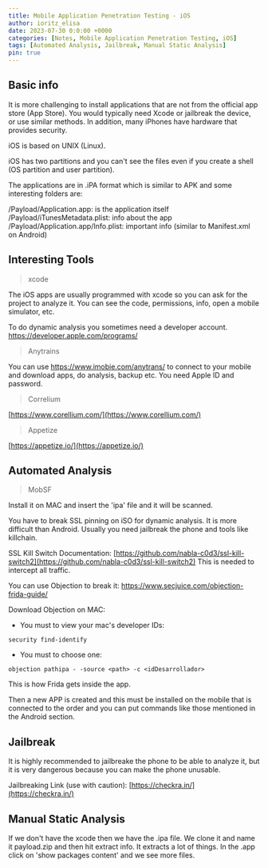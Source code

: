 ```yaml
---
title: Mobile Application Penetration Testing - iOS
author: ioritz_elisa 
date: 2023-07-30 0:0:00 +0000 
categories: [Notes, Mobile Application Penetration Testing, iOS] 
tags: [Automated Analysis, Jailbreak, Manual Static Analysis] 
pin: true
---
```



## Basic info

It is more challenging to install applications that are not from the official app store (App Store). You would typically need Xcode or jailbreak the device, or use similar methods. In addition, many iPhones have hardware that provides security.

iOS is based on UNIX (Linux). 

iOS has two partitions and you can't see the files even if you create a shell (OS partition and user partition).

The applications are in .iPA format which is similar to APK and some interesting folders are:

/Payload/Application.app: is the application itself
/Payload/iTunesMetadata.plist: info about the app
/Payload/Application.app/Info.plist: important info (similar to Manifest.xml on Android)



## Interesting Tools

> xcode

The iOS apps are usually programmed with xcode so you can ask for the project to analyze it.
You can see the code, permissions, info, open a mobile simulator, etc.

To do dynamic analysis you sometimes need a developer account.
https://developer.apple.com/programs/


> Anytrains

You can use https://www.imobie.com/anytrans/ to connect to your mobile and download apps, do analysis, backup etc. You need Apple ID and password.


> Correlium

[https://www.corellium.com/](https://www.corellium.com/)


> Appetize

[https://appetize.io/](https://appetize.io/)



## Automated Analysis

> MobSF

Install it on MAC and insert the 'ipa' file and it will be scanned.

You have to break SSL pinning on iSO for dynamic analysis. It is more difficult than Android. Usually you need jailbreak the phone and tools like killchain.

SSL Kill Switch Documentation: [https://github.com/nabla-c0d3/ssl-kill-switch2](https://github.com/nabla-c0d3/ssl-kill-switch2)
This is needed to intercept all traffic.

You can use Objection to break it: 
https://www.secjuice.com/objection-frida-guide/ 


Download Objection on MAC:

* You must to view your mac's developer IDs:

```
security find-identify
```

* You must to choose one:

```
objection pathipa - -source <path> -c <idDesarrollador>
```

This is how Frida gets inside the app.

Then a new APP is created and this must be installed on the mobile that is connected to the order and you can put commands like those mentioned in the Android section.



## Jailbreak

It is highly recommended to jailbreake the phone to be able to analyze it, but it is very dangerous because you can make the phone unusable. 

Jailbreaking Link (use with caution): [https://checkra.in/](https://checkra.in/)



## Manual Static Analysis

If we don't have the xcode then we have the .ipa file. We clone it and name it payload.zip and then hit extract info. It extracts a lot of things. In the .app click on 'show packages content' and we see more files.


